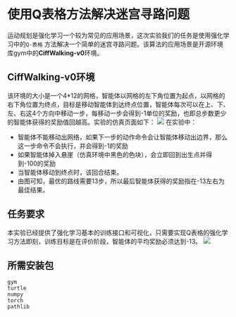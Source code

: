# 使用Q表格方法解决迷宫寻路问题
运动规划是强化学习一个较为常见的应用场景，这次实验我们的任务是使用强化学习中的`Q-表格` 方法解决一个简单的迷宫寻路问题。该算法的应用场景是开源环境库gym中的**CiffWalking-v0**环境。



## CiffWalking-v0环境
该环境的大小是一个4*12的网格，智能体以网格的左下角位置为起点，以网格的右下角位置为终点，目标是移动智能体到达终点位置，智能体每次可以在上、下、左、右这4个方向中移动一步，每移动一步会得到-1单位的奖励，也即总步数更少的智能体获得的奖励值回越高。实验的仿真页面如下：
![](./simulation.png)
在实验中：
- 智能体不能移动出网络，如果下一步的动作命令会让智能体移动出边界，那么这一步命令不会执行，并会得到-1的奖励
- 如果智能体掉入悬崖（仿真环境中黑色的色块），会立即回到出生点并得到-100的奖励
- 当智能体移动到终点时，该回合结束。
- 由图可知，最优的路线需要13步，所以最后智能体获得的奖励指在-13左右为最佳结果。



## 任务要求
本实验已经提供了强化学习基本的训练接口和可视化，只需要实现Q表格的强化学习方法即刻，训练目标是在评价阶段，智能体的平均奖励必须达到-13。
![](./train_rewards_curve.png)


## 所需安装包

```{bash}
gym 
turtle
numpy
torch 
pathlib
```
